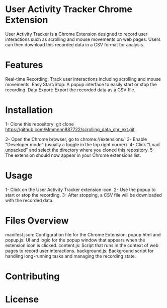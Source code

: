 # User Activity Tracker Chrome Extension
User Activity Tracker is a Chrome Extension designed to record user interactions such as scrolling and mouse movements on web pages. Users can then download this recorded data in a CSV format for analysis.

# Features
Real-time Recording: Track user interactions including scrolling and mouse movements.
Easy Start/Stop: A popup interface to easily start or stop the recording.
Data Export: Export the recorded data as a CSV file.

# Installation
1- Clone this repository:
git clone https://github.com/Mmmnnn887722/scrolling_data_chr_ext.git

2- Open the Chrome browser, go to chrome://extensions/.
3- Enable "Developer mode" (usually a toggle in the top right corner).
4- Click "Load unpacked" and select the directory where you cloned this repository.
5- The extension should now appear in your Chrome extensions list.

# Usage
1- Click on the User Activity Tracker extension icon.
2- Use the popup to start or stop the recording.
3- After stopping, a CSV file will be downloaded with the recorded data.

# Files Overview

manifest.json: Configuration file for the Chrome Extension.
popup.html and popup.js: UI and logic for the popup window that appears when the extension icon is clicked.
content.js: Script that runs in the context of web pages to record user interactions.
background.js: Background script for handling long-running tasks and managing the recording state.

# Contributing

# License
